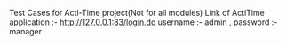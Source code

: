 Test Cases for Acti-Time project(Not for all modules) 
Link of ActiTime application :- http://127.0.0.1:83/login.do
username :- admin , 
password :- manager
